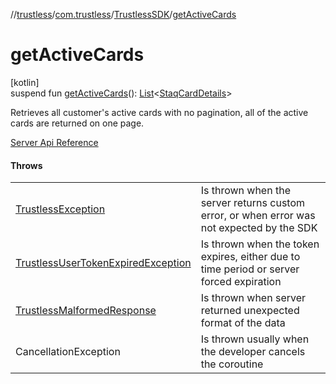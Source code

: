 //[trustless](../../../index.md)/[com.trustless](../index.md)/[TrustlessSDK](index.md)/[getActiveCards](get-active-cards.md)

# getActiveCards

[kotlin]\
suspend fun [getActiveCards](get-active-cards.md)(): [List](https://kotlinlang.org/api/latest/jvm/stdlib/kotlin.collections/-list/index.html)&lt;[StaqCardDetails](../../com.trustless.requests.cards/-staq-card-details/index.md)&gt;

Retrieves all customer's active cards with no pagination, all of the active cards are returned on one page.

[Server Api Reference](https://developer.staq.io/docs/apis/cards#/Cards/List%20all%20cards)

#### Throws

| | |
|---|---|
| [TrustlessException](../../com.trustless.exceptions/-trustless-exception/index.md) | Is thrown when the server returns custom error, or when error was not expected by the SDK |
| [TrustlessUserTokenExpiredException](../../com.trustless.exceptions/-trustless-user-token-expired-exception/index.md) | Is thrown when the token expires, either due to time period or server forced expiration |
| [TrustlessMalformedResponse](../../com.trustless.exceptions/-trustless-malformed-response/index.md) | Is thrown when server returned unexpected format of the data |
| CancellationException | Is thrown usually when the developer cancels the coroutine |
